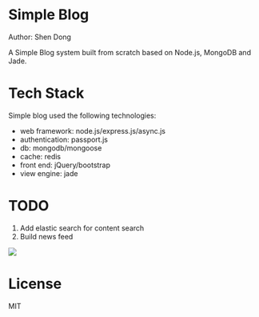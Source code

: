 # Simple Blog

Author: Shen Dong

A Simple Blog system built from scratch based on Node.js, MongoDB and Jade.

# Tech Stack

Simple blog used the following technologies:

* web framework: node.js/express.js/async.js
* authentication: passport.js
* db: mongodb/mongoose
* cache: redis
* front end: jQuery/bootstrap
* view engine: jade
   

# TODO

1. Add elastic search for content search
2. Build news feed 

![](./simpleBlog_demo.gif)

# License
MIT
